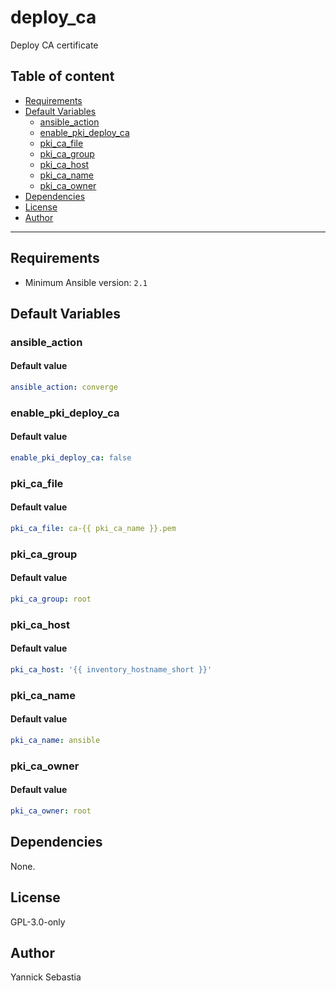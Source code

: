 # deploy_ca

Deploy CA certificate

## Table of content

- [Requirements](#requirements)
- [Default Variables](#default-variables)
  - [ansible_action](#ansible_action)
  - [enable_pki_deploy_ca](#enable_pki_deploy_ca)
  - [pki_ca_file](#pki_ca_file)
  - [pki_ca_group](#pki_ca_group)
  - [pki_ca_host](#pki_ca_host)
  - [pki_ca_name](#pki_ca_name)
  - [pki_ca_owner](#pki_ca_owner)
- [Dependencies](#dependencies)
- [License](#license)
- [Author](#author)

---

## Requirements

- Minimum Ansible version: `2.1`

## Default Variables

### ansible_action

#### Default value

```YAML
ansible_action: converge
```

### enable_pki_deploy_ca

#### Default value

```YAML
enable_pki_deploy_ca: false
```

### pki_ca_file

#### Default value

```YAML
pki_ca_file: ca-{{ pki_ca_name }}.pem
```

### pki_ca_group

#### Default value

```YAML
pki_ca_group: root
```

### pki_ca_host

#### Default value

```YAML
pki_ca_host: '{{ inventory_hostname_short }}'
```

### pki_ca_name

#### Default value

```YAML
pki_ca_name: ansible
```

### pki_ca_owner

#### Default value

```YAML
pki_ca_owner: root
```



## Dependencies

None.

## License

GPL-3.0-only

## Author

Yannick Sebastia

